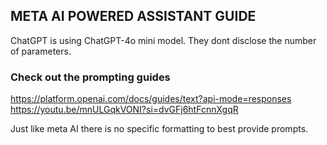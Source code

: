 ## META AI POWERED ASSISTANT GUIDE
ChatGPT is using ChatGPT-4o mini model.
They dont disclose the number of parameters.
### Check out the prompting guides
https://platform.openai.com/docs/guides/text?api-mode=responses
https://youtu.be/mnULGqkVONI?si=dvGFj6htFcnnXgqR

Just like meta AI there is no specific formatting to best provide prompts.